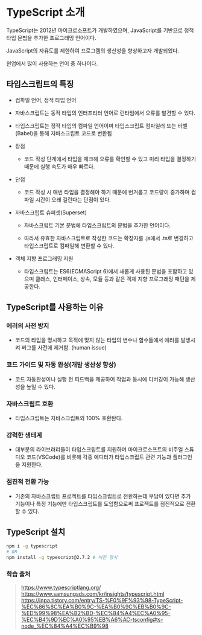 # TypeScript 소개

TypeScript는 2012년 마이크로소프트가 개발하였으며, JavaScript를 기반으로 정적 타입 문법을 추가한 프로그래밍 언어이다.

JavaScript의 자유도를 제한하여 프로그램의 생산성을 향상하고자 개발되었다.

현업에서 많이 사용하는 언어 중 하나이다.

## 타입스크립트의 특징

- 컴파일 언어, 정적 타입 언어

- 자바스크립트는 동적 타입의 인터프리터 언어로 런타임에서 오류를 발견할 수 있다.

- 타입스크립트는 정적 타입의 컴파일 언어이며 타입스크립트 컴파일러 또는 바벨(Babel)을 통해 자바스크립트 코드로 변환됨

- 장점

    - 코드 작성 단계에서 타입을 체크해 오류를 확인할 수 있고 미리 타입을 결정하기 때문에 실행 속도가 매우 빠르다.

- 단점

    - 코드 작성 시 매번 타입을 결정해야 하기 때문에 번거롭고 코드량이 증가하며 컴파일 시간이 오래 걸린다는 단점이 있다.

- 자바스크립트 슈퍼셋(Superset)

    - 자바스크립트 기본 문법에 타입스크립트의 문법을 추가한 언어이다.
    
    - 따라서 유효한 자바스크립트로 작성한 코드는 확장자를 .js에서 .ts로 변경하고 타입스크립트로 컴파일해 변환할 수 있다.

- 객체 지향 프로그래밍 지원

    - 타입스크립트는 ES6(ECMAScript 6)에서 새롭게 사용된 문법을 포함하고 있으며 클래스, 인터페이스, 상속, 모듈 등과 같은 객체 지향 프로그래밍 패턴을 제공한다.

## TypeScript를 사용하는 이유

### 에러의 사전 방지

 - 코드의 타입을 명시하고 목적에 맞지 않는 타입의 변수나 함수들에서 에러를 발생시켜 버그를 사전에 제거함. (human issue)

### 코드 가이드 및 자동 완성(개발 생산성 향상)

- 코드 자동완성이나 실행 전 피드백을 제공하여 작업과 동시에 디버깅이 가능해 생산성을 높일 수 있다.

### 자바스크립트 호환

- 타입스크립트는 자바스크립트와 100% 호환돤다.

### 강력한 생태계

- 대부분의 라이브러리들이 타입스크립트를 지원하며 마이크로소프트의 비주얼 스튜디오 코드(VSCode)를 비롯해 각종 에디터가 타입스크립트 관련 기능과 플러그인을 지원한다.

### 점진적 전환 가능

- 기존의 자바스크립트 프로젝트를 타입스크립트로 전환하는데 부담이 있다면 추가 기능이나 특정 기능에만 타입스크립트를 도입함으로써 프로젝트를 점진적으로 전환할 수 있다.

## TypeScript 설치

```bash
npm i -g typescript
# OR
npm install -g typescript@2.7.2 # 버전 명시
```

### 학습 출처

> https://www.typescriptlang.org/  
> https://www.samsungsds.com/kr/insights/typescript.html  
> https://inpa.tistory.com/entry/TS-%F0%9F%93%98-TypeScript-%EC%86%8C%EA%B0%9C-%EA%B0%9C%EB%B0%9C-%ED%99%98%EA%B2%BD-%EC%84%A4%EC%A0%95-%EC%B4%9D%EC%A0%95%EB%A6%AC-tsconfig#ts-node_%EC%84%A4%EC%B9%98
